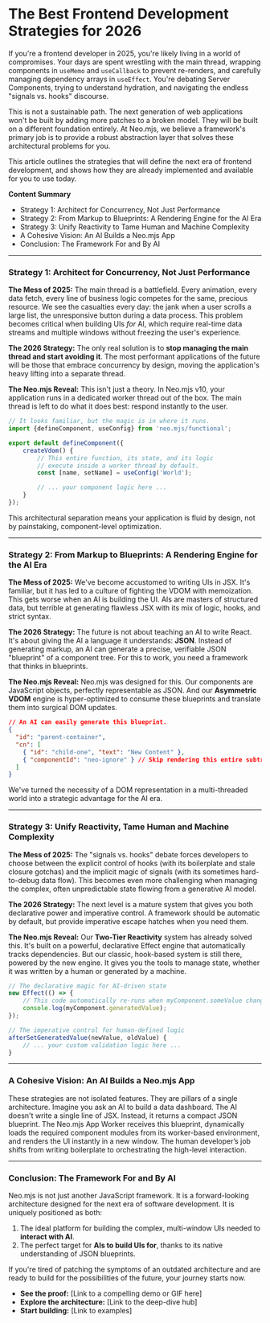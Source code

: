 # The Best Frontend Development Strategies for 2026

If you're a frontend developer in 2025, you're likely living in a world of compromises. Your days are spent wrestling with the main thread, wrapping components in `useMemo` and `useCallback` to prevent re-renders, and carefully managing dependency arrays in `useEffect`. You're debating Server Components, trying to understand hydration, and navigating the endless "signals vs. hooks" discourse.

This is not a sustainable path. The next generation of web applications won't be built by adding more patches to a broken model. They will be built on a different foundation entirely. At Neo.mjs, we believe a framework's primary job is to provide a robust abstraction layer that solves these architectural problems for you. 

This article outlines the strategies that will define the next era of frontend development, and shows how they are already implemented and available for you to use today.

**Content Summary**
*   Strategy 1: Architect for Concurrency, Not Just Performance
*   Strategy 2: From Markup to Blueprints: A Rendering Engine for the AI Era
*   Strategy 3: Unify Reactivity to Tame Human and Machine Complexity
*   A Cohesive Vision: An AI Builds a Neo.mjs App
*   Conclusion: The Framework For and By AI

---

### Strategy 1: Architect for Concurrency, Not Just Performance

**The Mess of 2025:** The main thread is a battlefield. Every animation, every data fetch, every line of business logic competes for the same, precious resource. We see the casualties every day: the jank when a user scrolls a large list, the unresponsive button during a data process. This problem becomes critical when building UIs *for* AI, which require real-time data streams and multiple windows without freezing the user's experience.

**The 2026 Strategy:** The only real solution is to **stop managing the main thread and start avoiding it**. The most performant applications of the future will be those that embrace concurrency by design, moving the application's heavy lifting into a separate thread.

**The Neo.mjs Reveal:** This isn't just a theory. In Neo.mjs v10, your application runs in a dedicated worker thread out of the box. The main thread is left to do what it does best: respond instantly to the user. 

```javascript
// It looks familiar, but the magic is in where it runs.
import {defineComponent, useConfig} from 'neo.mjs/functional';

export default defineComponent({
    createVdom() {
        // This entire function, its state, and its logic
        // execute inside a worker thread by default.
        const [name, setName] = useConfig('World');

        // ... your component logic here ...
    }
});
```
This architectural separation means your application is fluid by design, not by painstaking, component-level optimization.

---

### Strategy 2: From Markup to Blueprints: A Rendering Engine for the AI Era

**The Mess of 2025:** We've become accustomed to writing UIs in JSX. It's familiar, but it has led to a culture of fighting the VDOM with memoization. This gets worse when an AI is building the UI. AIs are masters of structured data, but terrible at generating flawless JSX with its mix of logic, hooks, and strict syntax.

**The 2026 Strategy:** The future is not about teaching an AI to write React. It's about giving the AI a language it understands: **JSON**. Instead of generating markup, an AI can generate a precise, verifiable JSON "blueprint" of a component tree. For this to work, you need a framework that thinks in blueprints.

**The Neo.mjs Reveal:** Neo.mjs was designed for this. Our components are JavaScript objects, perfectly representable as JSON. And our **Asymmetric VDOM** engine is hyper-optimized to consume these blueprints and translate them into surgical DOM updates.

```json
// An AI can easily generate this blueprint.
{
  "id": "parent-container",
  "cn": [
    { "id": "child-one", "text": "New Content" },
    { "componentId": "neo-ignore" } // Skip rendering this entire subtree
  ]
}
```
We've turned the necessity of a DOM representation in a multi-threaded world into a strategic advantage for the AI era.

---

### Strategy 3: Unify Reactivity, Tame Human and Machine Complexity

**The Mess of 2025:** The "signals vs. hooks" debate forces developers to choose between the explicit control of hooks (with its boilerplate and stale closure gotchas) and the implicit magic of signals (with its sometimes hard-to-debug data flow). This becomes even more challenging when managing the complex, often unpredictable state flowing from a generative AI model.

**The 2026 Strategy:** The next level is a mature system that gives you both declarative power and imperative control. A framework should be automatic by default, but provide imperative escape hatches when you need them.

**The Neo.mjs Reveal:** Our **Two-Tier Reactivity** system has already solved this. It's built on a powerful, declarative Effect engine that automatically tracks dependencies. But our classic, hook-based system is still there, powered by the new engine. It gives you the tools to manage state, whether it was written by a human or generated by a machine.

```javascript
// The declarative magic for AI-driven state
new Effect(() => {
    // This code automatically re-runs when myComponent.someValue changes
    console.log(myComponent.generatedValue);
});

// The imperative control for human-defined logic
afterSetGeneratedValue(newValue, oldValue) {
    // ... your custom validation logic here ...
}
```

---

### A Cohesive Vision: An AI Builds a Neo.mjs App

These strategies are not isolated features. They are pillars of a single architecture. Imagine you ask an AI to build a data dashboard. The AI doesn't write a single line of JSX. Instead, it returns a compact JSON blueprint. The Neo.mjs App Worker receives this blueprint, dynamically loads the required component modules from its worker-based environment, and renders the UI instantly in a new window. The human developer’s job shifts from writing boilerplate to orchestrating the high-level interaction.

---

### Conclusion: The Framework For and By AI

Neo.mjs is not just another JavaScript framework. It is a forward-looking architecture designed for the next era of software development. It is uniquely positioned as both:

1.  The ideal platform for building the complex, multi-window UIs needed to **interact with AI**.
2.  The perfect target for **AIs to build UIs for**, thanks to its native understanding of JSON blueprints.

If you're tired of patching the symptoms of an outdated architecture and are ready to build for the possibilities of the future, your journey starts now.

*   **See the proof:** [Link to a compelling demo or GIF here]
*   **Explore the architecture:** [Link to the deep-dive hub]
*   **Start building:** [Link to examples]
